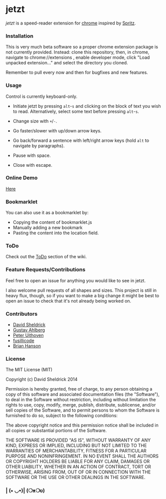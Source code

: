 # jetzt

*jetzt* is a speed-reader extension for [chrome](http://google.com/chrome) inspired by [Spritz](http://www.spritzinc.com/).

### Installation

This is very much beta software so a proper chrome extension package is not currently provided. Instead: clone this repository, then, in chrome, navigate to chrome://extensions , enable developer mode, click "Load unpacked extension..." and select the directory you cloned.

Remember to pull every now and then for bugfixes and new features.

### Usage

Control is currently keyboard-only.

- Initiate jetzt by pressing `alt`-`s` and clicking on the block of text you wish to read. Alternatively, select some text before pressing `alt`-`s`.

- Change size with `+`/`-`.

- Go faster/slower with up/down arrow keys.

- Go back/forward a sentence with left/right arrow keys (hold `alt` to navigate by paragraphs).

- Pause with space.

- Close with escape.

### Online Demo

[Here](http://ds300.github.com/jetzt/)

### Bookmarklet

You can also use it as a bookmarklet by:
- Copying the content of bookmarklet.js
- Manually adding a new bookmark
- Pasting the content into the location field. 

### ToDo

Check out the [ToDo](https://github.com/ds300/jetzt/wiki/ToDo) section of the wiki.

### Feature Requests/Contributions

Feel free to open an issue for anything you would like to see in jetzt. 

I also welcome pull requests of all shapes and sizes. This project is still in heavy flux, though, so if you want to make a big change it might be best to open an issue to check that it's not already being worked on.

### Contributors

- [David Sheldrick](http://github.com/ds300)
- [Gustav Ahlberg](http://github.com/Gyran)
- [Peter Uithoven](http://github.com/peteruithoven)
- [fusillicode](http://github.com/fusillicode)
- [Brian Hanson](http://github.com/brianjhanson)


### License

The MIT License (MIT)

Copyright (c) David Sheldrick 2014

Permission is hereby granted, free of charge, to any person obtaining a copy
of this software and associated documentation files (the "Software"), to deal
in the Software without restriction, including without limitation the rights
to use, copy, modify, merge, publish, distribute, sublicense, and/or sell
copies of the Software, and to permit persons to whom the Software is
furnished to do so, subject to the following conditions:

The above copyright notice and this permission notice shall be included in
all copies or substantial portions of the Software.

THE SOFTWARE IS PROVIDED "AS IS", WITHOUT WARRANTY OF ANY KIND, EXPRESS OR
IMPLIED, INCLUDING BUT NOT LIMITED TO THE WARRANTIES OF MERCHANTABILITY,
FITNESS FOR A PARTICULAR PURPOSE AND NONINFRINGEMENT. IN NO EVENT SHALL THE
AUTHORS OR COPYRIGHT HOLDERS BE LIABLE FOR ANY CLAIM, DAMAGES OR OTHER
LIABILITY, WHETHER IN AN ACTION OF CONTRACT, TORT OR OTHERWISE, ARISING FROM,
OUT OF OR IN CONNECTION WITH THE SOFTWARE OR THE USE OR OTHER DEALINGS IN
THE SOFTWARE.

### | (• ◡•)| (❍ᴥ❍ʋ)
